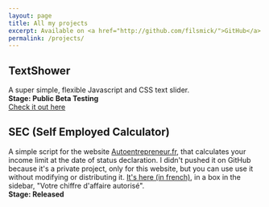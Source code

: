 ```yaml
---
layout: page
title: All my projects
excerpt: Available on <a href="http://github.com/filsmick/">GitHub</a>
permalink: /projects/
---
```


## TextShower
A super simple, flexible Javascript and CSS text slider.  
**Stage: Public Beta Testing**  
[Check it out here](http://filsmick.github.io/TextShower/)


## SEC (Self Employed Calculator)
A simple script for the website [Autoentrepreneur.fr](http://autoentrepreneur.fr), that calculates your income limit at the date of status declaration. I didn't pushed it on GitHub because it's a private project, only for this website, but you can use use it without modifying or distributing it. [It's here (in french)](http://autoentrepreneur.fr), in a box in the sidebar, "Votre chiffre d'affaire autorisé".  
**Stage: Released**
